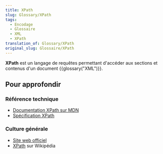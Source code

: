 ```yaml
---
title: XPath
slug: Glossary/XPath
tags:
  - Encodage
  - Glossaire
  - XML
  - XPath
translation_of: Glossary/XPath
original_slug: Glossaire/XPath
---
```

**XPath** est un langage de requêtes permettant d'accéder aux sections et contenus d'un document {{glossary("XML")}}.

## Pour approfondir

### Référence technique

- [Documentation XPath sur MDN](/fr/docs/XPath)
- [Spécification XPath](http://www.w3.org/TR/xpath-30/)

### Culture générale

- [Site web officiel](http://www.w3.org/standards/techs/xpath#w3c_all)
- [XPath](https://fr.wikipedia.org/wiki/XPath) sur Wikipédia
